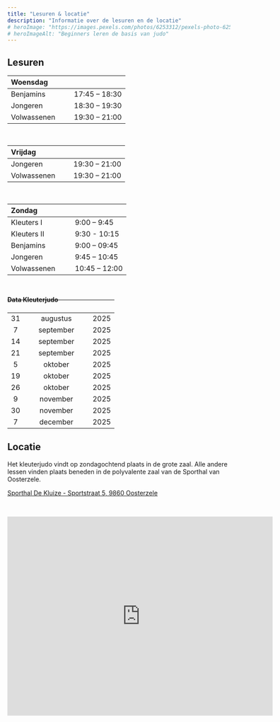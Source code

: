 ```yaml
---
title: "Lesuren & locatie"
description: "Informatie over de lesuren en de locatie"
# heroImage: "https://images.pexels.com/photos/6253312/pexels-photo-6253312.jpeg?auto=compress&cs=tinysrgb&w=800"
# heroImageAlt: "Beginners leren de basis van judo"
---
```


## Lesuren

| Woensdag &nbsp; &nbsp; &nbsp; &nbsp; &nbsp; |               |
| :------------------------------------------ | :------------ |
| Benjamins                                   | 17:45 – 18:30 |
| Jongeren                                    | 18:30 – 19:30 |
| Volwassenen                                 | 19:30 – 21:00 |

&nbsp;

| Vrijdag &nbsp; &nbsp; &nbsp; &nbsp; &nbsp; &nbsp; &nbsp; &nbsp; |               |
| :-------------------------------------------------------------- | :------------ |
| Jongeren                                                        | 19:30 – 21:00 |
| Volwassenen                                                     | 19:30 – 21:00 |

&nbsp;

| Zondag &nbsp; &nbsp; &nbsp; &nbsp; &nbsp; &nbsp; &nbsp; &nbsp; |               |
| :------------------------------------------------------------- | :------------ |
| Kleuters I                                                     | 9:00 – 9:45   |
| Kleuters II                                                    | 9:30 - 10:15  |
| Benjamins                                                      | 9:00 – 09:45  |
| Jongeren                                                       | 9:45 – 10:45  |
| Volwassenen                                                    | 10:45 – 12:00 |

&nbsp;

<p style="margin-bottom:-1.5rem;"><strong>Data Kleuterjudo</strong></p>

|     | <span style="visibility:hidden;">Data Kleuterjudo</span> |      |
| :-: | :------------------------------------------------------: | ---- |
| 31  |                         augustus                         | 2025 |
|  7  |                        september                         | 2025 |
| 14  |                        september                         | 2025 |
| 21  |                        september                         | 2025 |
|  5  |                         oktober                          | 2025 |
| 19  |                         oktober                          | 2025 |
| 26  |                         oktober                          | 2025 |
|  9  |                         november                         | 2025 |
| 30  |                         november                         | 2025 |
|  7  |                         december                         | 2025 |

## Locatie

Het kleuterjudo vindt op zondagochtend plaats in de grote zaal. Alle andere lessen vinden plaats beneden in de polyvalente zaal van de Sporthal van Oosterzele.

<!-- Of gewoon HTML gebruiken -->
<a href="https://maps.app.goo.gl/Q8AyenhvYdnUiAMu7" target="_blank" rel="noopener noreferrer">
  Sporthal De Kluize - Sportstraat 5, 9860 Oosterzele
</a>

&nbsp;

<iframe src="https://www.google.com/maps/embed?pb=!1m18!1m12!1m3!1d5028.140722535339!2d3.7947159999999998!3d50.9409118!2m3!1f0!2f0!3f0!3m2!1i1024!2i768!4f13.1!3m3!1m2!1s0x47c30ac89903fe31%3A0x224c3b92638a84a9!2sSporthal%20De%20Kluize!5e0!3m2!1sen!2sbe!4v1755594562793!5m2!1sen!2sbe" width="600" height="450" style="border:0;" allowfullscreen="" loading="lazy" referrerpolicy="no-referrer-when-downgrade"></iframe>
